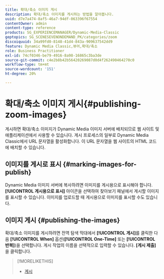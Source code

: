 ```yaml
---
title: 확대/축소 이미지 게시
description: 확대/축소 이미지를 게시하는 방법을 알아봅니다.
uuid: d7e7a474-8af5-46a7-94df-063396f67554
contentOwner: admin
content-type: reference
products: SG_EXPERIENCEMANAGER/Dynamic-Media-Classic
geptopics: SG_SCENESEVENONDEMAND_PK/categories/zoom
discoiquuid: 34a99fd0-8148-41d4-843a-909637542dd9
feature: Dynamic Media Classic,뷰어,확대/축소
role: Business Practitioner
exl-id: 74cf0346-be79-4916-8a98-16865c3ba3de
source-git-commit: c4e2b8b42b56420269087d0d4f262490464270c0
workflow-type: tm+mt
source-wordcount: '151'
ht-degree: 20%

---
```


# 확대/축소 이미지 게시{#publishing-zoom-images}

게시하면 확대/축소 이미지가 Dynamic Media 이미지 서버에 배치되므로 웹 사이트 및 애플리케이션에서 사용할 수 있습니다. 게시 프로세스의 일부로 Dynamic Media Classic에서 URL 문자열을 활성화합니다. 이 URL 문자열을 웹 사이트의 HTML 코드에 배치할 수 있습니다.

## 이미지를 게시로 표시 {#marking-images-for-publish}

Dynamic Media 이미지 서버에 복사하려면 이미지를 게시용으로 표시해야 합니다. **[!UICONTROL 게시용으로 표시]** 아이콘을 선택하여 찾아보기 패널에서 게시할 이미지를 표시할 수 있습니다. 이미지를 업로드할 때 게시용으로 이미지를 표시할 수도 있습니다.

## 이미지 게시 {#publishing-the-images}

확대/축소 이미지를 게시하려면 전역 탐색 막대에서 **[!UICONTROL 게시]**&#x200B;를 클릭한 다음 **[!UICONTROL When]** 옵션(**[!UICONTROL One-Time]** 또는 **[!UICONTROL 반복]**)을 선택합니다. 게시 작업의 이름을 선택적으로 입력할 수 있습니다. **[게시 제출]**&#x200B;을 클릭합니다.

>[!MORELIKETHIS]
>
>* [게시](publishing-files.md#publishing_files)

